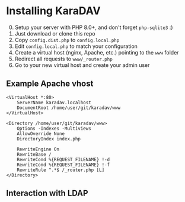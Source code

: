 # Installing KaraDAV

0. Setup your server with PHP 8.0+, and don't forget `php-sqlite3` :)
1. Just download or clone this repo
2. Copy `config.dist.php` to `config.local.php`
3. Edit `config.local.php` to match your configuration
4. Create a virtual host (nginx, Apache, etc.) pointing to the `www` folder
5. Redirect all requests to `www/_router.php`
6. Go to your new virtual host and create your admin user

## Example Apache vhost

```
<VirtualHost *:80>
	ServerName karadav.localhost
	DocumentRoot /home/user/git/karadav/www
</VirtualHost>

<Directory /home/user/git/karadav/www>
	Options -Indexes -Multiviews
	AllowOverride None
	DirectoryIndex index.php

	RewriteEngine On
	RewriteBase /
	RewriteCond %{REQUEST_FILENAME} !-d
	RewriteCond %{REQUEST_FILENAME} !-f
	RewriteRule ^.*$ /_router.php [L]
</Directory>
```

## Interaction with LDAP